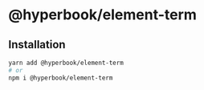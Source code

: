 # @hyperbook/element-term

## Installation

```sh
yarn add @hyperbook/element-term
# or
npm i @hyperbook/element-term
```
